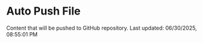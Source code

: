# Auto Push File

Content that will be pushed to GitHub repository.
Last updated: 06/30/2025, 08:55:01 PM